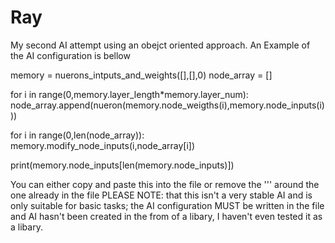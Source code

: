 # Ray
My second AI attempt using an obejct oriented approach.
An Example of the AI configuration is bellow 

memory = nuerons_intputs_and_weights([],[],0)
node_array = []

for i in range(0,memory.layer_length*memory.layer_num):
    node_array.append(nueron(memory.node_weigths(i),memory.node_inputs(i)))

for i in range(0,len(node_array)):
    memory.modify_node_inputs(i,node_array[i])

print(memory.node_inputs[len(memory.node_inputs)])

You can either copy and paste this into the file or remove the ''' around the one already in the file 
PLEASE NOTE: that this isn't a very stable AI and is only suitable for basic tasks; the AI configuration MUST be written in the file and AI hasn't been created in the from of a libary, I haven't even tested it as a libary.